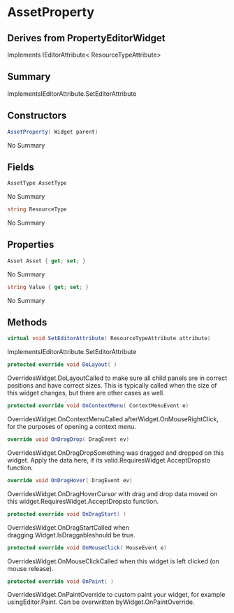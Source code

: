 # AssetProperty

## Derives from PropertyEditorWidget
Implements IEditorAttribute< ResourceTypeAttribute>

## Summary

ImplementsIEditorAttribute<T>.SetEditorAttribute
## Constructors

```c#
AssetProperty( Widget parent) 
```
No Summary
## Fields

```c#
AssetType AssetType
```
No Summary
```c#
string ResourceType
```
No Summary
## Properties

```c#
Asset Asset { get; set; } 
```
No Summary
```c#
string Value { get; set; } 
```
No Summary
## Methods

```c#
virtual void SetEditorAttribute( ResourceTypeAttribute attribute) 
```
ImplementsIEditorAttribute<T>.SetEditorAttribute
```c#
protected override void DoLayout( ) 
```
OverridesWidget.DoLayoutCalled to make sure all child panels are in correct positions and have correct sizes.
This is typically called when the size of this widget changes, but there are other cases as well.
```c#
protected override void OnContextMenu( ContextMenuEvent e) 
```
OverridesWidget.OnContextMenuCalled afterWidget.OnMouseRightClick, for the purposes of opening a context menu.
```c#
override void OnDragDrop( DragEvent ev) 
```
OverridesWidget.OnDragDropSomething was dragged and dropped on this widget. Apply the data here, if its valid.RequiresWidget.AcceptDropsto function.
```c#
override void OnDragHover( DragEvent ev) 
```
OverridesWidget.OnDragHoverCursor with drag and drop data moved on this widget.RequiresWidget.AcceptDropsto function.
```c#
protected override void OnDragStart( ) 
```
OverridesWidget.OnDragStartCalled when dragging.Widget.IsDraggableshould be true.
```c#
protected override void OnMouseClick( MouseEvent e) 
```
OverridesWidget.OnMouseClickCalled when this widget is left clicked (on mouse release).
```c#
protected override void OnPaint( ) 
```
OverridesWidget.OnPaintOverride to custom paint your widget, for example usingEditor.Paint. Can be overwritten byWidget.OnPaintOverride.
